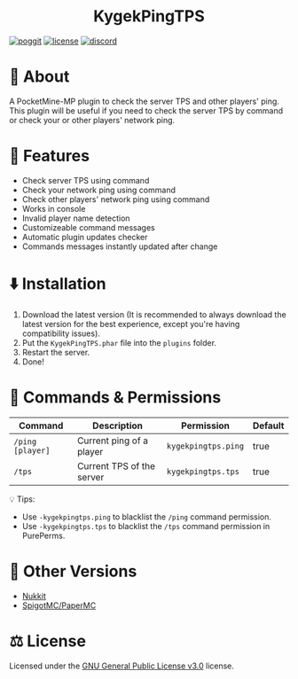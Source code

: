 <h1 align="center">KygekPingTPS</h1>

<p align="center">

<a href="https://poggit.pmmp.io/p/KygekPingTPS"><img src="https://poggit.pmmp.io/shield.dl.total/KygekPingTPS?style=for-the-badge" alt="poggit" /></a>
<a href="https://github.com/thebigcrafter/KygekPingTPS/blob/main/LICENSE"><img src="https://img.shields.io/github/license/thebigcrafter/KygekPingTPS?style=for-the-badge" alt="license" /></a>
<a href="https://discord.gg/PykBfE2TZ9"><img src="https://img.shields.io/discord/1087729577004122112?color=7289DA&label=discord&logo=discord&style=for-the-badge" alt="discord" /></a>

</p>

# 📖 About

A PocketMine-MP plugin to check the server TPS and other players' ping. This plugin will be useful if you need to check the server TPS by command or check your or other players' network ping.

# 🧩 Features

- Check server TPS using command
- Check your network ping using command
- Check other players' network ping using command
- Works in console
- Invalid player name detection
- Customizeable command messages
- Automatic plugin updates checker
- Commands messages instantly updated after change

# ⬇️ Installation

1. Download the latest version (It is recommended to always download the latest version for the best experience, except you're having compatibility issues).
2. Put the `KygekPingTPS.phar` file into the `plugins` folder.
3. Restart the server.
4. Done!

# 📜 Commands & Permissions

| Command          | Description              | Permission           | Default |
| ---------------- | ------------------------- | ------------------- | ------- |
| `/ping [player]` | Current ping of a player  | `kygekpingtps.ping` | true    |
| `/tps`           | Current TPS of the server | `kygekpingtps.tps`  | true    |

💡 Tips:
- Use `-kygekpingtps.ping` to blacklist the `/ping` command permission.
- Use `-kygekpingtps.tps` to blacklist the `/tps` command permission in PurePerms.

# 🚢 Other Versions

- [Nukkit](https://github.com/KygekTeam/KygekPingTPS-Nukkit)
- [SpigotMC/PaperMC](https://github.com/KygekTeam/KygekPingTPS-Spigot)

# ⚖️ License

Licensed under the [GNU General Public License v3.0](https://github.com/thebigcrafter/KygekPingTPS/blob/main/LICENSE) license.
